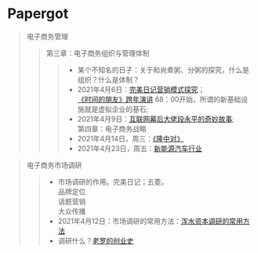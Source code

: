 # Papergot

>电子商务管理
>> 第三章：电子商务组织与管理体制
>>> + 某个不知名的日子：关于和尚煮粥、分粥的探究，什么是组织？什么是体制？<br>
>>> + 2021年4月6日：<a href="https://www.bilibili.com/video/BV15E411x7XR">完美日记营销模式探究</a>；<br><a href="https://www.bilibili.com/video/BV1oJ411j7ph">《时间的朋友》跨年演讲</a>             68：00开始，所谓的新基础设施就是虚拟企业的基石;<br>
>>> + 2021年4月9日：<a href="https://www.bilibili.com/video/BV1av411t76E">互联网幕后大佬段永平的奇妙故事</a>;<br>
>> 第四章：电子商务战略
>>> + 2021年4月14日，周三：<a href='https://hanyu.baidu.com/shici/detail?pid=edce8e9bb2a344dd9d9d0fea2f70aee2' target='_blank'>《隆中对》</a><br>
>>> + 2021年4月23日，周五：<a href='https://www.bilibili.com/video/BV1ob4y1S7xz?from=search&seid=2556390513940514759'>新能源汽车行业</a>

>电子商务市场调研
>> + 市场调研的作用。完美日记；五菱。<br>品牌定位<br>话题营销<br>大众传播
>> + 2021年4月12日：市场调研的常用方法：<a href="https://www.bilibili.com/video/BV1jT4y1G73P?from=search&seid=1886244975644784787">浑水资本调研的常用方法</a>
>> + 调研什么？<a href="https://www.bilibili.com/video/BV16K411L7tR/">老罗的创业史</a>
